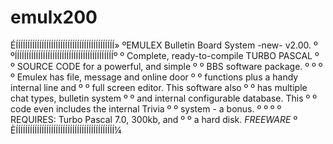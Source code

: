 # emulx200
ÉÍÍÍÍÍÍÍÍÍÍÍÍÍÍÍÍÍÍÍÍÍÍÍÍÍÍÍÍÍÍÍÍÍÍÍÍÍÍÍÍÍÍ»
ºEMULEX Bulletin Board System -new- v2.00. º
ºÍÍÍÍÍÍÍÍÍÍÍÍÍÍÍÍÍÍÍÍÍÍÍÍÍÍÍÍÍÍÍÍÍÍÍÍÍÍÍÍÍÍº
º Complete, ready-to-compile TURBO PASCAL  º
º SOURCE CODE for a powerful, and  simple  º
º BBS software package.                    º
º                                          º
º Emulex has file, message and online door º
º functions plus a handy internal line and º
º full screen editor.  This software  also º
º has multiple chat types, bulletin system º
º and internal configurable database. This º
º code even includes the  internal  Trivia º
º system - a bonus.                        º
º                                          º
º REQUIRES: Turbo Pascal 7.0, 300kb, and   º
º a hard disk.  *FREEWARE*                 º
ÈÍÍÍÍÍÍÍÍÍÍÍÍÍÍÍÍÍÍÍÍÍÍÍÍÍÍÍÍÍÍÍÍÍÍÍÍÍÍÍÍÍÍ¼

